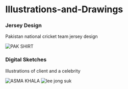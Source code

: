# Illustrations-and-Drawings
### Jersey Design
Pakistan national cricket team jersey design

![PAK SHIRT](https://user-images.githubusercontent.com/121748146/210521514-867df465-16eb-450c-b977-b6bab836d703.jpg)

### Digital Sketches
Illustrations of client and a celebrity

![ASMA KHALA](https://user-images.githubusercontent.com/121748146/210521806-89f02b5e-682e-4b92-b16d-9c61083a84db.jpg)
![lee jong suk](https://user-images.githubusercontent.com/121748146/210521819-2ffc3c08-5e00-4438-b88f-f27ebafa7bf3.jpg)
